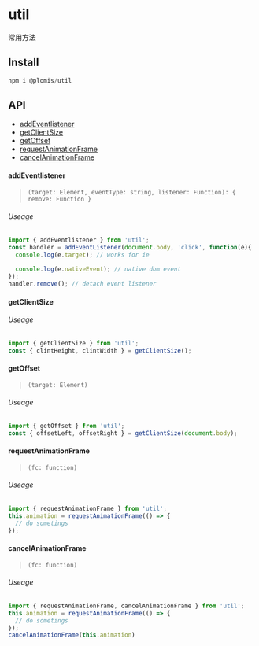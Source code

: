 # util
常用方法

## Install
```js
npm i @plomis/util
```

## API

* [addEventlistener](#addEventlistener)
* [getClientSize](#getClientSize)
* [getOffset](#getOffset)
* [requestAnimationFrame](#requestAnimationFrame)
* [cancelAnimationFrame](#cancelAnimationFrame)


#### addEventlistener

> `(target: Element, eventType: string, listener: Function): { remove: Function }`

###### Useage

```js
import { addEventlistener } from 'util';
const handler = addEventListener(document.body, 'click', function(e){
  console.log(e.target); // works for ie
  
  console.log(e.nativeEvent); // native dom event
});
handler.remove(); // detach event listener
```

#### getClientSize

###### Useage

```js
import { getClientSize } from 'util';
const { clintHeight, clintWidth } = getClientSize();
```

#### getOffset

> `(target: Element)`

###### Useage

```js
import { getOffset } from 'util';
const { offsetLeft, offsetRight } = getClientSize(document.body);
```


#### requestAnimationFrame

> `(fc: function)`

###### Useage

```js
import { requestAnimationFrame } from 'util';
this.animation = requestAnimationFrame(() => {
  // do sometings
});
```

#### cancelAnimationFrame

> `(fc: function)`

###### Useage

```js
import { requestAnimationFrame, cancelAnimationFrame } from 'util';
this.animation = requestAnimationFrame(() => {
  // do sometings
});
cancelAnimationFrame(this.animation)
```
